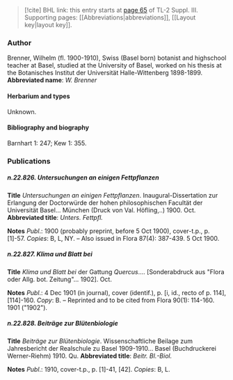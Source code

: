 > [!cite] BHL link: this entry starts at [page 65](https://www.biodiversitylibrary.org/page/33266372) of TL-2 Suppl. III.
> Supporting pages: [[Abbreviations|abbreviations]], [[Layout key|layout key]].

### Author

Brenner, Wilhelm (fl. 1900-1910), Swiss (Basel born) botanist and highschool teacher at Basel, studied at the University of Basel, worked on his thesis at the Botanisches Institut der Universität Halle-Wittenberg 1898-1899. 
**Abbreviated name**: *W. Brenner*

#### Herbarium and types

Unknown.

#### Bibliography and biography

Barnhart 1: 247; Kew 1: 355.

### Publications

##### n.22.826. Untersuchungen an einigen Fettpflanzen

**Title**
*Untersuchungen an einigen Fettpflanzen*. Inaugural-Dissertation zur Erlangung der Doctorwürde der hohen philosophischen Facultät der Universität Basel... München (Druck von Val. Höfling,..) 1900. Oct.
**Abbreviated title**: *Unters. Fettpfl.*

**Notes**
*Publ*.: 1900 (probably preprint, before 5 Oct 1900), cover-t.p., p. \[1\]-57. *Copies*: B, L, NY.  – Also issued in Flora 87(4): 387-439. 5 Oct 1900.

##### n.22.827. Klima und Blatt bei

**Title**
*Klima und Blatt bei* der Gattung *Quercus*.... \[Sonderabdruck aus "Flora oder Allg. bot. Zeitung"... 1902\]. Oct.

**Notes**
*Publ*.: 4 Dec 1901 (in journal), cover (identif.), p. \[i, id., recto of p. 114\], \[114\]-160. *Copy*: B. – Reprinted and to be cited from Flora 90(1): 114-160. 1901 ("1902").

##### n.22.828. Beiträge zur Blütenbiologie

**Title**
*Beiträge zur Blütenbiologie*. Wissenschaftliche Beilage zum Jahresbericht der Realschule zu Basel 1909-1910... Basel (Buchdruckerei Werner-Riehm) 1910. Qu.
**Abbreviated title**: *Beitr. Bl.-Biol.*

**Notes**
*Publ*.: 1910, cover-t.p., p. \[1\]-41, \[42\]. *Copies*: B, L.


